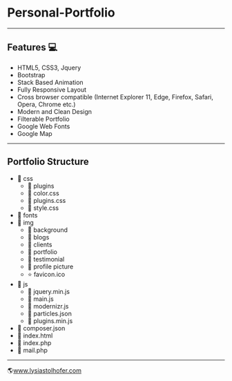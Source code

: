 # Personal-Portfolio
---------------------------------------------------------------------------------------------------------------------------------
## Features :computer: 

- HTML5, CSS3, Jquery
- Bootstrap
- Stack Based Animation
- Fully Responsive Layout
- Cross browser compatible (Internet Explorer 11, Edge, Firefox, Safari, Opera, Chrome etc.)
- Modern and Clean Design
- Filterable Portfolio
- Google Web Fonts
- Google Map
----------------------------------------------------------------------------------------------------------------------------------
## Portfolio Structure 

- :file_folder: css
  - :file_folder: plugins
  - :page_facing_up: color.css
  - :page_facing_up: plugins.css
  - :page_facing_up: style.css
- :file_folder: fonts
- :file_folder: img
  - :file_folder: background
  - :file_folder: blogs
  - :file_folder: clients
  - :file_folder: portfolio
  - :file_folder: testimonial
  - :page_facing_up: profile picture
  - :star: favicon.ico
- :file_folder: js
  - :page_facing_up: jquery.min.js
  - :page_facing_up: main.js
  - :page_facing_up: modernizr.js
  - :page_facing_up: particles.json
  - :page_facing_up: plugins.min.js
- :page_facing_up: composer.json
- :page_facing_up: index.html
- :page_facing_up: index.php
- :page_facing_up: mail.php

----------------------------------------------------------------------------------------------------------------------------------

:earth_americas:www.lysiastolhofer.com
